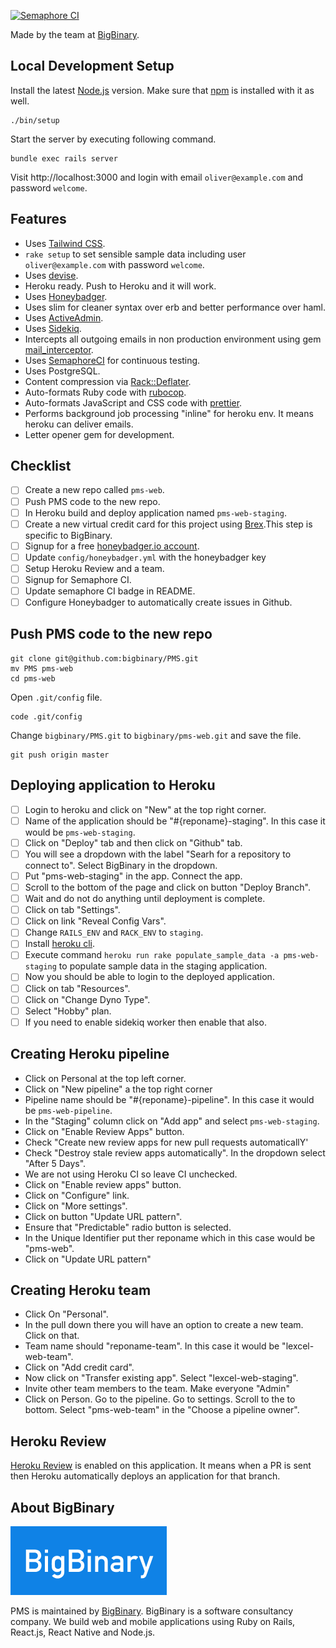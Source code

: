 [![Semaphore CI](https://bigbinary.semaphoreci.com/badges/PMS.svg)](https://bigbinary.semaphoreci.com/projects/pms)

Made by the team at [BigBinary](https://bigbinary.com).

## Local Development Setup

Install the latest [Node.js](https://nodejs.org) version.
Make sure that [npm](https://www.npmjs.com/) is installed with it as well.

```
./bin/setup
```

Start the server by executing following command.

```
bundle exec rails server
```

Visit http://localhost:3000 and login with email `oliver@example.com` and password `welcome`.

## Features

- Uses [Tailwind CSS](https://tailwindcss.com).
- `rake setup` to set sensible sample data including user `oliver@example.com` with password `welcome`.
- Uses [devise](https://github.com/plataformatec/devise).
- Heroku ready. Push to Heroku and it will work.
- Uses [Honeybadger](https://www.honeybadger.io/).
- Uses slim for cleaner syntax over erb and better performance over haml.
- Uses [ActiveAdmin](http://activeadmin.info).
- Uses [Sidekiq](https://github.com/mperham/sidekiq).
- Intercepts all outgoing emails in non production environment using gem [mail_interceptor](https://github.com/bigbinary/mail_interceptor).
- Uses [SemaphoreCI](https://semaphoreci.com/) for continuous testing.
- Uses PostgreSQL.
- Content compression via [Rack::Deflater](https://github.com/rack/rack/blob/master/lib/rack/deflater.rb).
- Auto-formats Ruby code with [rubocop](https://github.com/bbatsov/rubocop).
- Auto-formats JavaScript and CSS code with [prettier](https://github.com/prettier/prettier).
- Performs background job processing "inline" for heroku env. It means heroku can deliver emails.
- Letter opener gem for development.

## Checklist

- [ ] Create a new repo called `pms-web`.
- [ ] Push PMS code to the new repo.
- [ ] In Heroku build and deploy application named `pms-web-staging`.
- [ ] Create a new virtual credit card for this project using [Brex](https://www.brex.com/).This step is specific to BigBinary.
- [ ] Signup for a free [honeybadger.io account](https://honeybader.io).
- [ ] Update `config/honeybadger.yml` with the honeybadger key
- [ ] Setup Heroku Review and a team.
- [ ] Signup for Semaphore CI.
- [ ] Update semaphore CI badge in README.
- [ ] Configure Honeybadger to automatically create issues in Github.

## Push PMS code to the new repo

```
git clone git@github.com:bigbinary/PMS.git
mv PMS pms-web
cd pms-web
```

Open `.git/config` file.

```
code .git/config
```

Change `bigbinary/PMS.git` to `bigbinary/pms-web.git` and save the file.

```
git push origin master
```

## Deploying application to Heroku

- [ ] Login to heroku and click on "New" at the top right corner.
- [ ] Name of the application should be "#{reponame}-staging". In this case it would be `pms-web-staging`.
- [ ] Click on "Deploy" tab and then click on "Github" tab.
- [ ] You will see a dropdown with the label "Searh for a repository to connect to". Select BigBinary in the dropdown.
- [ ] Put "pms-web-staging" in the app. Connect the app.
- [ ] Scroll to the bottom of the page and click on button "Deploy Branch".
- [ ] Wait and do not do anything until deployment is complete.
- [ ] Click on tab "Settings".
- [ ] Click on link "Reveal Config Vars".
- [ ] Change `RAILS_ENV` and `RACK_ENV` to `staging`.
- [ ] Install [heroku cli](https://devcenter.heroku.com/articles/heroku-cli).
- [ ] Execute command `heroku run rake populate_sample_data -a pms-web-staging` to populate sample data in the staging application.
- [ ] Now you should be able to login to the deployed application.
- [ ] Click on tab "Resources".
- [ ] Click on "Change Dyno Type".
- [ ] Select "Hobby" plan.
- [ ] If you need to enable sidekiq worker then enable that also.

## Creating Heroku pipeline

- Click on Personal at the top left corner.
- Click on "New pipeline" a the top right corner
- Pipeline name should be "#{reponame}-pipeline". In this case it would be `pms-web-pipeline`.
- In the "Staging" column click on "Add app" and select `pms-web-staging`.
- Click on "Enable Review Apps" button.
- Check "Create new review apps for new pull requests automaticallY'
- Check "Destroy stale review apps automatically". In the dropdown select "After 5 Days".
- We are not using Heroku CI so leave CI unchecked.
- Click on "Enable review apps" button.
- Click on "Configure" link.
- Click on "More settings".
- Click on button "Update URL pattern".
- Ensure that "Predictable" radio button is selected.
- In the Unique Identifier put ther reponame which in this case would be "pms-web".
- Click on "Update URL pattern"

## Creating Heroku team

- Click On "Personal".
- In the pull down there you will have an option to create a new team. Click on that.
- Team name should "reponame-team". In this case it would be "lexcel-web-team".
- Click on "Add credit card".
- Now click on "Transfer existing app". Select "lexcel-web-staging".
- Invite other team members to the team. Make everyone "Admin"
- Click on Person. Go to the pipeline. Go to settings. Scroll to the to bottom. Select "pms-web-team" in the "Choose a pipeline owner".

## Heroku Review

[Heroku Review](https://devcenter.heroku.com/articles/github-integration-review-apps)
is enabled on this application. It means when a PR is sent then Heroku
automatically deploys an application for that branch.

## About BigBinary

![BigBinary](https://raw.githubusercontent.com/bigbinary/bigbinary-assets/press-assets/PNG/logo-light-solid-small.png?raw=true)

PMS is maintained by [BigBinary](https://www.BigBinary.com). BigBinary is a software consultancy company. We build web and mobile applications using Ruby on Rails, React.js, React Native and Node.js.
